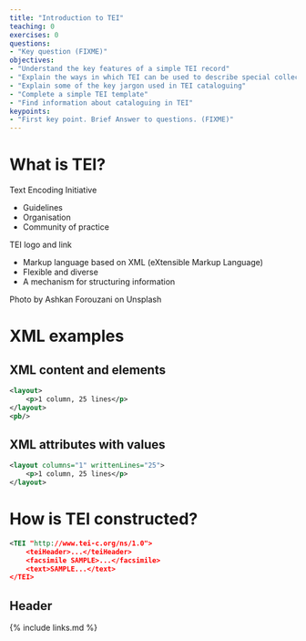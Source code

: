 ```yaml
---
title: "Introduction to TEI"
teaching: 0
exercises: 0
questions:
- "Key question (FIXME)"
objectives:
- "Understand the key features of a simple TEI record"
- "Explain the ways in which TEI can be used to describe special collections material"
- "Explain some of the key jargon used in TEI cataloguing"
- "Complete a simple TEI template"
- "Find information about cataloguing in TEI"
keypoints:
- "First key point. Brief Answer to questions. (FIXME)"
---
```


# What is TEI?

Text Encoding Initiative

- Guidelines
- Organisation
- Community of practice

TEI logo and link

- Markup language based on XML (eXtensible Markup Language)
- Flexible and diverse
- A mechanism for structuring information

Photo by Ashkan Forouzani on Unsplash


# XML examples
## XML content and elements

```xml
<layout>
	<p>1 column, 25 lines</p>
</layout>
<pb/>
```

## XML attributes with values

```xml
<layout columns="1" writtenLines="25">
  	<p>1 column, 25 lines</p>
</layout>
```

# How is TEI constructed?

```xml
<TEI "http://www.tei-c.org/ns/1.0">
	<teiHeader>...</teiHeader>
	<facsimile SAMPLE>...</facsimile>
	<text>SAMPLE...</text>
</TEI>
```

## Header



{% include links.md %}


